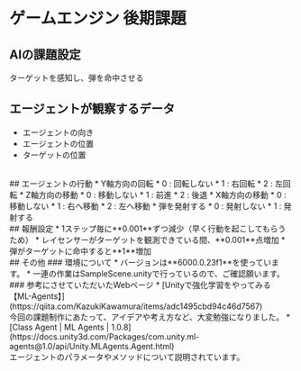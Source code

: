 # ゲームエンジン 後期課題
## AIの課題設定
ターゲットを感知し、弾を命中させる
<br>
## エージェントが観察するデータ
* エージェントの向き
* エージェントの位置
* ターゲットの位置
<br>
## エージェントの行動
* Y軸方向の回転
    * 0 : 回転しない
    * 1 : 右回転
    * 2 : 左回転
* Z軸方向の移動
    * 0 : 移動しない
    * 1 : 前進
    * 2 : 後退
* X軸方向の移動
    * 0 : 移動しない
    * 1 : 右へ移動
    * 2 : 左へ移動
* 弾を発射する
    * 0 : 発射しない
    * 1 : 発射する
<br>
## 報酬設定
* 1ステップ毎に**0.001**ずつ減少（早く行動を起こしてもらうため）
* レイセンサーがターゲットを観測できている間、**0.001**点増加
* 弾がターゲットに命中すると**1**増加
<br>
## その他
### 環境について
* バージョンは**6000.0.23f1**を使っています。
* 一連の作業はSampleScene.unityで行っているので、ご確認願います。
<br>
### 参考にさせていただいたWebページ
* [Unityで強化学習をやってみる 【ML-Agents】](https://qiita.com/KazukiKawamura/items/adc1495cbd94c46d7567)
<br>今回の課題制作にあたって、アイデアや考え方など、大変勉強になりました。
* [Class Agent | ML Agents | 1.0.8](https://docs.unity3d.com/Packages/com.unity.ml-agents@1.0/api/Unity.MLAgents.Agent.html)
<br>エージェントのパラメータやメソッドについて説明されています。